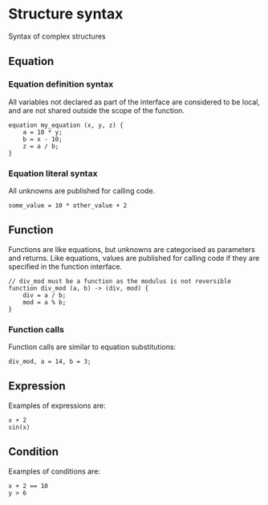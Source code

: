 # Structure syntax

Syntax of complex structures

## Equation

### Equation definition syntax

All variables not declared as part of the interface are considered to be local,
and are not shared outside the scope of the function.

```equator
equation my_equation (x, y, z) {
    a = 10 * y;
    b = x - 10;
    z = a / b;
}
```

### Equation literal syntax

All unknowns are published for calling code.

```equator
some_value = 10 * other_value + 2
```

## Function

Functions are like equations, but unknowns are categorised as parameters and
returns. Like equations, values are published for calling code if they are
specified in the function interface.

```equator
// div_mod must be a function as the modulus is not reversible
function div_mod (a, b) -> (div, mod) {
    div = a / b;
    mod = a % b;
}
```

### Function calls

Function calls are similar to equation substitutions:

```equator
div_mod, a = 14, b = 3;
```

## Expression

Examples of expressions are:

```equator
x + 2
sin(x)
```

## Condition

Examples of conditions are:

```equator
x + 2 == 10
y > 6
```
